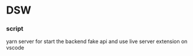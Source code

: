 # DSW

### script 
yarn server for start the backend fake api 
and use live server extension on vscode
